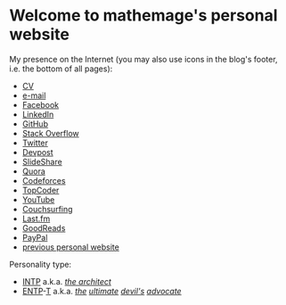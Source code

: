 # Welcome to **mathemage**'s personal website

My presence on the Internet (you may also use icons in the blog's footer, i.e. the bottom of all pages):

* [CV](https://www.sharelatex.com/project/51d487dab2a1f53f36f9341e/output/output.pdf)
* [e-mail](mailto:mathemage@gmail.com)
* [Facebook](https://www.facebook.com/mathemage)
* [LinkedIn](https://www.linkedin.com/in/mathemage/)
* [GitHub](https://github.com/mathemage/)
* [Stack Overflow](http://stackoverflow.com/story/mathemage)
* [Twitter](https://twitter.com/mathemage)
* [Devpost](https://devpost.com/mathemage)
* [SlideShare](https://www.slideshare.net/KarelHa1)
* [Quora](https://www.quora.com/profile/Karel-Ha)
* [Codeforces](http://codeforces.com/profile/mathemage)
* [TopCoder](https://www.topcoder.com/members/mathemage/)
* [YouTube](https://www.youtube.com/user/mathemage)
* [Couchsurfing](https://www.couchsurfing.com/people/mathemage)
* [Last.fm](https://www.last.fm/user/deathsongbird)
* [GoodReads](https://www.goodreads.com/user/show/12203203-mathemage)
* [PayPal](https://paypal.me/mathemage)
* [previous personal website](https://sites.google.com/site/mathemage/)

Personality type:
* [INTP](https://www.wikiwand.com/en/INTP) a.k.a. [*the architect*](http://personalityjunkie.com/the-intp/)
* [ENTP](https://www.16personalities.com/entp-personality)-[T](http://www.humanmetrics.com/personality/entp) a.k.a. *[the](https://www.16personalities.com/entp-strengths-and-weaknesses) [ultimate](https://www.16personalities.com/entp-careers) [devil's](https://www.16personalities.com/entp-friends) [advocate](https://www.16personalities.com/entp-parents)*
